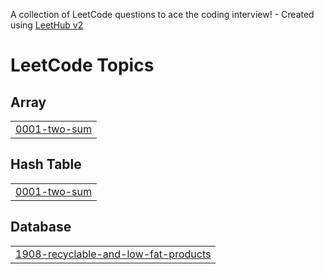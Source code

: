 A collection of LeetCode questions to ace the coding interview! - Created using [LeetHub v2](https://github.com/arunbhardwaj/LeetHub-2.0)
<!---LeetCode Topics Start-->
# LeetCode Topics
## Array
|  |
| ------- |
| [0001-two-sum](https://github.com/MoreVishal2/leetcode-python/tree/master/0001-two-sum) |
## Hash Table
|  |
| ------- |
| [0001-two-sum](https://github.com/MoreVishal2/leetcode-python/tree/master/0001-two-sum) |
## Database
|  |
| ------- |
| [1908-recyclable-and-low-fat-products](https://github.com/MoreVishal2/leetcode-python/tree/master/1908-recyclable-and-low-fat-products) |
<!---LeetCode Topics End-->